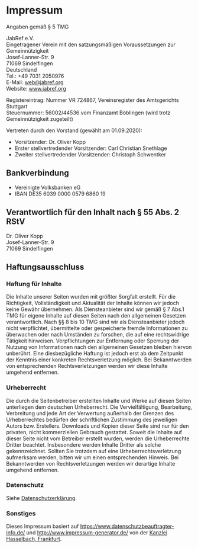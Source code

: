 # Impressum

Angaben gemäß § 5 TMG

JabRef e.V.\
Eingetragener Verein mit den satzungsmäßigen Voraussetzungen zur Gemeinnützigkeit\
Josef-Lanner-Str. 9\
71069 Sindelfingen\
Deutschland\
Tel.: +49 7031 2050976\
E-Mail: web@jabref.org\
Website: www.jabref.org

Registereintrag: Nummer VR 724867, Vereinsregister des Amtsgerichts Stuttgart\
Steuernummer: 56002/44536 vom Finanzamt Böblingen (wird trotz Gemeinnützigkeit zugeteilt)

Vertreten durch den Vorstand (gewählt am 01.09.2020):

- Vorsitzender: Dr. Oliver Kopp
- Erster stellvertredender Vorsitzender: Carl Christian Snethlage
- Zweiter stellvertredender Vorsitzender: Christoph Schwentker

## Bankverbindung

- Vereinigte Volksbanken eG
- IBAN DE35 6039 0000 0579 6860 19

## Verantwortlich für den Inhalt nach § 55 Abs. 2 RStV

Dr. Oliver Kopp\
Josef-Lanner-Str. 9\
71069 Sindelfingen

## Haftungsausschluss

### Haftung für Inhalte

Die Inhalte unserer Seiten wurden mit größter Sorgfalt erstellt. Für die Richtigkeit, Vollständigkeit und Aktualität der Inhalte können wir jedoch keine Gewähr übernehmen. Als Diensteanbieter sind wir gemäß § 7 Abs.1 TMG für eigene Inhalte auf diesen Seiten nach den allgemeinen Gesetzen verantwortlich. Nach §§ 8 bis 10 TMG sind wir als Diensteanbieter jedoch nicht verpflichtet, übermittelte oder gespeicherte fremde Informationen zu überwachen oder nach Umständen zu forschen, die auf eine rechtswidrige Tätigkeit hinweisen. Verpflichtungen zur Entfernung oder Sperrung der Nutzung von Informationen nach den allgemeinen Gesetzen bleiben hiervon unberührt. Eine diesbezügliche Haftung ist jedoch erst ab dem Zeitpunkt der Kenntnis einer konkreten Rechtsverletzung möglich. Bei Bekanntwerden von entsprechenden Rechtsverletzungen werden wir diese Inhalte umgehend entfernen.

### Urheberrecht

Die durch die Seitenbetreiber erstellten Inhalte und Werke auf diesen Seiten unterliegen dem deutschen Urheberrecht. Die Vervielfältigung, Bearbeitung, Verbreitung und jede Art der Verwertung außerhalb der Grenzen des Urheberrechtes bedürfen der schriftlichen Zustimmung des jeweiligen Autors bzw. Erstellers. Downloads und Kopien dieser Seite sind nur für den privaten, nicht kommerziellen Gebrauch gestattet. Soweit die Inhalte auf dieser Seite nicht vom Betreiber erstellt wurden, werden die Urheberrechte Dritter beachtet. Insbesondere werden Inhalte Dritter als solche gekennzeichnet. Sollten Sie trotzdem auf eine Urheberrechtsverletzung aufmerksam werden, bitten wir um einen entsprechenden Hinweis. Bei Bekanntwerden von Rechtsverletzungen werden wir derartige Inhalte umgehend entfernen.

### Datenschutz

Siehe [Datenschutzerklärung](datenschutz.html).

### Sonstiges

Dieses Impressum basiert auf <https://www.datenschutzbeauftragter-info.de/> und <http://www.impressum-generator.de/> von der [Kanzlei Hasselbach, Frankfurt](http://www.kanzlei-hasselbach.de/rechtsanwalt-frankfurt/).

